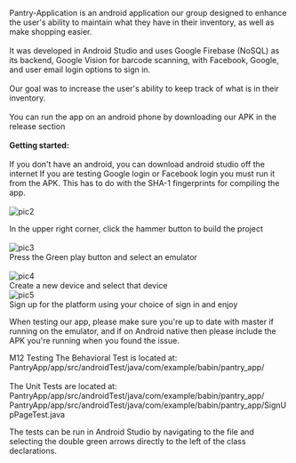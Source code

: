 Pantry-Application is an android application our group designed to enhance the user's ability to maintain what they have in their inventory, as well as make shopping easier.  <br/><br/>
It was developed in Android Studio and uses Google Firebase (NoSQL) as its backend, Google Vision for barcode scanning, with Facebook, Google, and user email login options to sign in.  <br/><br/>
Our goal was to increase the user's ability to keep track of what is in their inventory. <br/>
<br/>You can run the app on an android phone by downloading our APK in the release section
<br/><br/><b>Getting started:</b>  <br/>
<br/>If you don't have an android, you can download android studio off the internet
If you are testing Google login or Facebook login you must run it from the APK.  This has to do with the SHA-1 fingerprints for compiling the app. <br/> <br/>
![pic2](https://user-images.githubusercontent.com/21372679/56394437-6592f880-6205-11e9-988f-ff8cbc98298a.png)

In the upper right corner, click the hammer button to build the project<br/> <br/>
![pic3](https://user-images.githubusercontent.com/21372679/56394574-c15d8180-6205-11e9-9fbb-2a1f9bb694e9.png)
<br/>Press the Green play button and select an emulator<br/><br/>
![pic4](https://user-images.githubusercontent.com/21372679/56394613-e4883100-6205-11e9-9474-3c2d709c97de.png)
<br/>Create a new device and select that device <br/>
![pic5](https://user-images.githubusercontent.com/21372679/56394726-3466f800-6206-11e9-93e6-0d902f2e75a2.png)
<br/>Sign up for the platform using your choice of sign in and enjoy

When testing our app, please make sure you're up to date with master if running on the emulator, and if on Android native then please include the APK you're running when you found the issue.

M12 Testing
The Behavioral Test is located at: PantryApp/app/src/androidTest/java/com/example/babin/pantry_app/<br/> <br/>
The Unit Tests are located at: PantryApp/app/src/androidTest/java/com/example/babin/pantry_app/ PantryApp/app/src/androidTest/java/com/example/babin/pantry_app/SignUpPageTest.java

The tests can be run in Android Studio by navigating to the file and selecting the double green arrows directly to the left of the class declarations.

